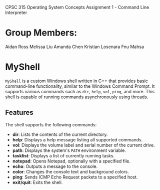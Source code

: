 CPSC 315 Operating System Concepts
Assignment 1 - Command Line Interpreter

# Group Members:
Aidan Ross
Melissa Liu
Amanda Chen
Kristian Losenara
Fnu Mahsa 

# MyShell

`MyShell` is a custom Windows shell written in C++ that provides basic command-line functionality, similar to the Windows Command Prompt. It supports various commands such as `dir`, `help`, `vol`, `ping`, and more. This shell is capable of running commands asynchronously using threads.

## Features

The shell supports the following commands:
- **dir**: Lists the contents of the current directory.
- **help**: Displays a help message listing all supported commands.
- **vol**: Displays the volume label and serial number of the current drive.
- **path**: Displays the system's `PATH` environment variable.
- **tasklist**: Displays a list of currently running tasks.
- **notepad**: Opens Notepad, optionally with a specified file.
- **echo**: Outputs a message to the console.
- **color**: Changes the console text and background colors.
- **ping**: Sends ICMP Echo Request packets to a specified host.
- **exit/quit**: Exits the shell.
